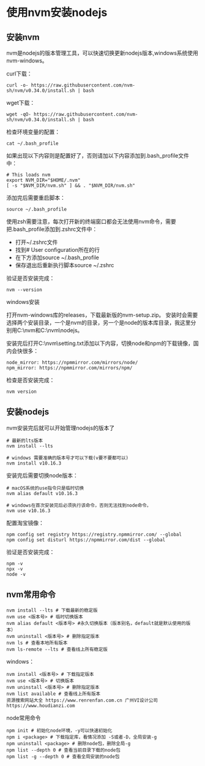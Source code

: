 # 使用nvm安装nodejs #

## 安装nvm ##

nvm是nodejs的版本管理工具，可以快速切换更新nodejs版本,windows系统使用nvm-windows。

curl下载：

	curl -o- https://raw.githubusercontent.com/nvm-sh/nvm/v0.34.0/install.sh | bash

wget下载：

	wget -qO- https://raw.githubusercontent.com/nvm-sh/nvm/v0.34.0/install.sh | bash

检查环境变量的配置：

	cat ~/.bash_profile

如果出现以下内容则是配置好了，否则请加以下内容添加到.bash_profile文件中：

```
# This loads nvm
export NVM_DIR="$HOME/.nvm"
[ -s "$NVM_DIR/nvm.sh" ] && . "$NVM_DIR/nvm.sh"
```

添加完后需要重启脚本：

	source ~/.bash_profile

使用zsh需要注意，每次打开新的终端窗口都会无法使用nvm命令，需要把.bash_profile添加到.zshrc文件中：

- 打开~/.zshrc文件 
- 找到# User configuration所在的行 
- 在下方添加source ~/.bash_profile 
- 保存退出后重新执行脚本source ~/.zshrc

验证是否安装完成：

	nvm --version
 

windows安装

打开nvm-windows库的releases，下载最新版的nvm-setup.zip。 安装时会需要选择两个安装目录，一个是nvm的目录，另一个是node的版本库目录，我这里分别用C:\nvm和C:\nvm\nodejs。 

安装完后打开C:\nvm\setting.txt添加以下内容，切换node和npm的下载镜像，国内会快很多：

    node_mirror: https://npmmirror.com/mirrors/node/
    npm_mirror: https://npmmirror.com/mirrors/npm/

检查是否安装完成：

	nvm version
 

## 安装nodejs ##

nvm安装完后就可以开始管理nodejs的版本了

```
# 最新的lts版本
nvm install --lts

# windows 需要准确的版本号才可以下载(v要不要都可以)
nvm install v10.16.3
```

安装完后需要切换node版本：

```
# macOS系统的use指令只是临时切换
nvm alias default v10.16.3

# windows在首次安装完后必须执行该命令，否则无法找到node命令，
nvm use v10.16.3
```

配置淘宝镜像：

```
npm config set registry https://registry.npmmirror.com/ --global 
npm config set disturl https://npmmirror.com/dist --global
```

验证是否安装完成：

    npm -v
    npx -v
    node -v
 

## nvm常用命令 ##

```
nvm install --lts # 下载最新的稳定版
nvm use <版本号> # 临时切换版本
nvm alias default <版本号> #永久切换版本（版本别名，default就是默认使用的版本）
nvm uninstall <版本号> # 删除指定版本
nvm ls # 查看本地所有版本
nvm ls-remote --lts # 查看线上所有稳定版 
```

windows：

```
nvm install <版本号> # 下载指定版本
nvm use <版本号> # 切换版本
nvm uninstall <版本号> # 删除指定版本
nvm list available # 查看线上所有版本
资源搜索网站大全 https://www.renrenfan.com.cn 广州VI设计公司https://www.houdianzi.com
```

node常用命令

```
npm init # 初始化node环境，-y可以快速初始化
npm i <package> # 下载指定库，看情况添加 -S或者-D，全局安装-g
npm uninstall <package> # 删除node包，删除全局-g
npm list --depth 0 # 查看当前目录下载的node包
npm list -g --depth 0 # 查看全局安装的node包
```